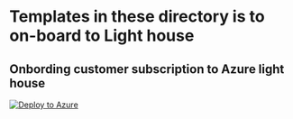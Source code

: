 # Templates in these directory is to on-board to Light house

## Onbording customer subscription to Azure light house

[![Deploy to Azure](https://aka.ms/deploytoazurebutton)](https://portal.azure.com/#create/Microsoft.Template/uri/https%3A%2F%2Fraw.githubusercontent.com%2Fkulbirsj%2FAzure-Light-House%2Fmain%2FLight%2520House%2520Templates%2FSusbcriptiondelegatedResourceManagement.json)
